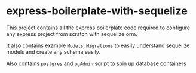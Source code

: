 # express-boilerplate-with-sequelize

This project contains all the express boilerplate code required to configure any express project from scratch with sequelize orm.

It also contains example `Models`, `Migrations` to easily understand sequelize models and create any schema easily.

Also contains `postgres` and `pgAdmin` script to spin up database containers
